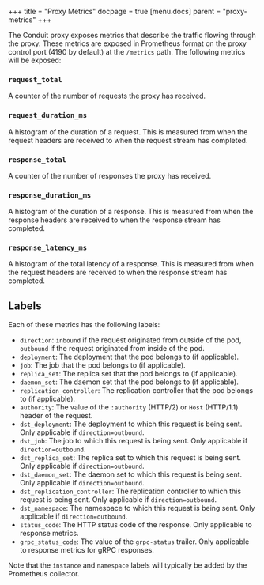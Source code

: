 +++
title = "Proxy Metrics"
docpage = true
[menu.docs]
  parent = "proxy-metrics"
+++

The Conduit proxy exposes metrics that describe the traffic flowing through the
proxy.  These metrics are exposed in Prometheus format on the proxy control port
(4190 by default) at the `/metrics` path.  The following metrics will be
exposed:

### `request_total`

A counter of the number of requests the proxy has received.

### `request_duration_ms`

A histogram of the duration of a request.  This is measured from when the
request headers are received to when the request stream has completed.

### `response_total`

A counter of the number of responses the proxy has received.

### `response_duration_ms`

A histogram of the duration of a response.  This is measured from when the
response headers are received to when the response stream has completed.

### `response_latency_ms`

A histogram of the total latency of a response.  This is measured from when the
request headers are received to when the response stream has completed.

## Labels

Each of these metrics has the following labels:

* `direction`: `inbound` if the request originated from outside of the pod,
               `outbound` if the request originated from inside of the pod.
* `deployment`: The deployment that the pod belongs to (if applicable).
* `job`: The job that the pod belongs to (if applicable).
* `replica_set`: The replica set that the pod belongs to (if applicable).
* `daemon_set`: The daemon set that the pod belongs to (if applicable).
* `replication_controller`: The replication controller that the pod belongs to 
                            (if applicable).
* `authority`: The value of the `:authority` (HTTP/2) or `Host` (HTTP/1.1)
               header of the request.
* `dst_deployment`: The deployment to which this request is being sent.  Only
                    applicable if `direction=outbound`.
* `dst_job`: The job to which this request is being sent.  Only applicable if
             `direction=outbound`.
* `dst_replica_set`: The replica set to which this request is being sent.  Only
                     applicable if `direction=outbound`.
* `dst_daemon_set`: The daemon set to which this request is being sent.  Only
                    applicable if `direction=outbound`.
* `dst_replication_controller`: The replication controller to which this request
                                is being sent.  Only applicable if
                                `direction=outbound`.
* `dst_namespace`: The namespace to which this request is being sent.  Only
                   applicable if `direction=outbound`.
* `status_code`: The HTTP status code of the response.  Only applicable to
                 response metrics.
* `grpc_status_code`: The value of the `grpc-status` trailer.  Only applicable
                      to response metrics for gRPC responses.

Note that the `instance` and `namespace` labels will typically be added by the
Prometheus collector.
